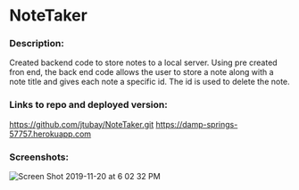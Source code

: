# NoteTaker

### Description:
Created backend code to store notes to a local server. Using pre created fron end, the back end code allows the user to store a note along with a note title and gives each note a specific id. The id is used to delete the note. 



### Links to repo and deployed version:
https://github.com/jtubay/NoteTaker.git
https://damp-springs-57757.herokuapp.com



### Screenshots:
![Screen Shot 2019-11-20 at 6 02 32 PM](https://user-images.githubusercontent.com/54481806/69286007-3213b480-0bc0-11ea-9e50-0b222df8e7dd.png)


